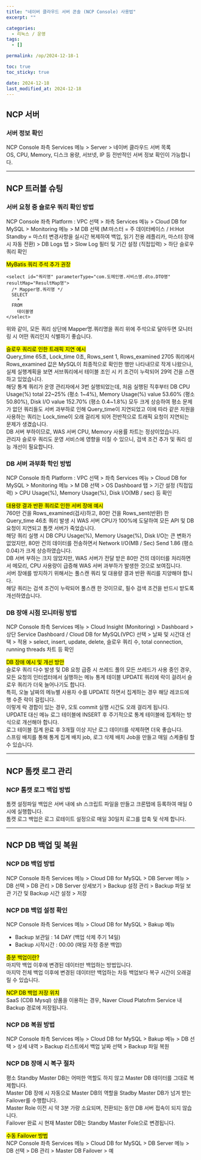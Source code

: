 ```yaml
---
title: "네이버 클라우드 서버 콘솔 (NCP Console) 사용법"
excerpt: ""

categories:
  - 리눅스 / 운영
tags:
  - []

permalink: /op/2024-12-18-1

toc: true
toc_sticky: true

date: 2024-12-18
last_modified_at: 2024-12-18
---
```


## NCP 서버

### 서버 정보 확인
NCP Console 좌측 Services 메뉴 > Server > 네이버 클라우드 서버 목록  
OS, CPU, Memory, 디스크 용량, 서브넷, IP 등 전반적인 서버 정보 확인이 가능합니다.

---

## NCP 트러블 슈팅

### 서버 요청 중 슬로우 쿼리 확인 방법
NCP Console 좌측 Platform : VPC 선택 > 좌측 Services 메뉴 > Cloud DB for MySQL > Monitoring 메뉴 > M DB 선택 (M:마스터 = 주 데이터베이스 / H:Hot Standby = 마스터 변경사항을 실시간 복제하여 백업, 읽기 전용 레플리카, 마스터 장애 시 자동 전환) > DB Logs 탭 > Slow Log 필터 및 기간 설정 (직접입력) > 하단 슬로우 쿼리 확인

<mark>MyBatis 쿼리 주석 추가 권장</mark>
```
<select id="쿼리명" parameterType="com.도메인명.서비스명.dto.DTO명" resultMap="ResultMap명">
  /* Mapper명.쿼리명 */
  SELECT
    *
  FROM
    테이블명
</select>
```
위와 같이, 모든 쿼리 상단에 Mapper명.쿼리명을 쿼리 위에 주석으로 달아두면 모니터링 시 어떤 쿼리인지 식별하기 좋습니다.

<mark>슬로우 쿼리로 인한 트래픽 지연 예시</mark>  
Query_time 65초, Lock_time 0초, Rows_sent 1, Rows_examined 2705 쿼리에서 Rows_examined 값은 MySQL이 최종적으로 확인한 행만 나타내므로 작게 나왔으나, 실제 실행계획을 보면 서브쿼리에서 테이블 조인 시 키 조건이 누락되어 29억 건을 스캔하고 있었습니다.  
해당 통계 쿼리가 운영 관리자에서 3번 실행되었는데, 처음 실행된 직후부터 DB CPU Usage(%) total 22~25% (평소 1~4%), Memory Usage(%) value 53.60% (평소 50.80%), Disk I/O value 152.70% (평소 0.4~1.8%) 모두 크게 상승하여 평소 문제가 없던 쿼리들도 서버 과부하로 인해 Query_time이 지연되었고 이에 따라 같은 자원을 사용하는 쿼리는 Lock_time이 오래 걸리게 되어 전반적으로 트래픽 요청이 지연되는 문제가 생겼습니다.  
DB 서버 부하이므로, WAS 서버 CPU, Memory 사용률 차트는 정상이었습니다.  
관리자 슬로우 쿼리도 운영 서비스에 영향을 미칠 수 있으니, 검색 조건 추가 및 쿼리 성능 개선이 필요합니다.

### DB 서버 과부화 학인 방법
NCP Console 좌측 Platform : VPC 선택 > 좌측 Services 메뉴 > Cloud DB for MySQL > Monitoring 메뉴 > M DB 선택 > OS Dashboard 탭 > 기간 설정 (직접입력) > CPU Usage(%), Memory Usage(%), Disk I/O(MB / sec) 등 확인

<mark>대용량 결과 반환 쿼리로 인한 서버 장애 예시</mark>  
760만 건을 Rows_examined(검사)하고, 80만 건을 Rows_sent(반환) 한 Query_time 46초 쿼리 발생 시 WAS 서버 CPU가 100%에 도달하여 모든 API 및 DB 요청이 지연되고 톰캣 서버가 죽었습니다.  
해당 쿼리 실행 시 DB CPU Usage(%), Memory Usage(%), Disk I/O는 큰 변화가 없었지만, 80만 건의 데이터를 전송하면서 Network I/O(MB / Sec) Send 1.86 (평소 0.04)가 크게 상승하였습니다.  
DB 서버 부하는 크지 않았지만, WAS 서버가 전달 받은 80만 건의 데이터를 처리하면서 메모리, CPU 사용량이 급증해 WAS 서버 과부하가 발생한 것으로 보여집니다.  
서버 장애를 방지하기 위해서는 풀스캔 쿼리 및 대용량 결과 반환 쿼리를 지양해야 합니다.  
해당 쿼리는 검색 조건이 누락되어 풀스캔 한 것이므로, 필수 검색 조건을 반드시 받도록 개선하였습니다.

### DB 장애 시점 모니터링 방법
NCP Console 좌측 Services 메뉴 > Cloud Insight (Monitoring) > Dashboard > 상단 Service Dashboard / Cloud DB for MySQL(VPC) 선택 > 날짜 및 시간대 선택 > 적용 > select, insert, update, delete, 슬로우 쿼리 수, total connection, running threads 차트 등 확인

<mark>DB 장애 예시 및 개선 방안</mark>  
슬로우 쿼리 다수 발생 및 DB 요청 급증 시 쓰레드 풀의 모든 쓰레드가 사용 중인 경우,  
모든 요청의 인터셉터에서 실행하는 메뉴 통계 테이블 UPDATE 쿼리에 락이 걸려서 슬로우 쿼리가 더욱 늘어나기도 합니다.  
특히, 오늘 날짜의 메뉴별 사용자 수를 UPDATE 하면서 집계하는 경우 해당 레코드에 행 수준 락이 걸립니다.  
이렇게 락 경합이 있는 경우, 오토 commit 실행 시간도 오래 걸리게 됩니다.  
UPDATE 대신 메뉴 로그 테이블에 INSERT 후 주기적으로 통계 테이블에 집계하는 방식으로 개선해야 합니다.  
로그 테이블 집계 완료 후 3개월 이상 지난 로그 데이터를 삭제하면 더욱 좋습니다.  
스프링 배치를 통해 통계 집계 배치 job, 로그 삭제 배치 Job을 만들고 매일 스케줄링 할 수 있습니다.

---

## NCP 톰캣 로그 관리

### NCP 톰캣 로그 백업 방법
톰캣 설정파일 백업은 서버 내에 sh 스크립트 파일을 만들고 크론탭에 등록하여 매일 0시에 실행합니다.  
톰캣 로그 백업은 로그 로테이트 설정으로 매일 30일치 로그를 압축 및 삭제 합니다.

---

## NCP DB 백업 및 복원

### NCP DB 백업 방법
NCP Console 좌측 Services 메뉴 > Cloud DB for MySQL > DB Server 메뉴 > DB 선택 > DB 관리 > DB Server 상세보기 > Backup 설정 관리 > Backup 파일 보관 기간 및 Backup 시간 설정 > 저장  

### NCP DB 백업 설정 확인
NCP Console 좌측 Services 메뉴 > Cloud DB for MySQL > Bakup 메뉴  
- Backup 보관일 : 14 DAY (백업 삭제 주기 14일)
- Backup 시작시간 : 00:00 (매일 자정 증분 백업)

<mark>증분 백업이란?</mark>  
마지막 백업 이후에 변경된 데이터만 백업하는 방법입니다.  
마지막 전체 백업 이후에 변경된 데이터만 백업하는 차등 백업보다 복구 시간이 오래걸릴 수 있습니다.

<mark>NCP DB 백업 저장 위치</mark>  
SaaS (CDB Mysql) 상품을 이용하는 경우, Naver Cloud Platofrm Service 내 Backup 경로에 저장됩니다.

### NCP DB 복원 방법
NCP Console 좌측 Services 메뉴 > Cloud DB for MySQL > Bakup 메뉴 > DB 선택 > 상세 내역 > Backup 리스트에서 백업 날짜 선택 > Backup 파일 복원

### NCP DB 장애 시 복구 절차
평소 Standby Master DB는 어떠한 역할도 하지 않고 Master DB 데이터를 그대로 복제합니다.  
Master DB 장애 시 자동으로 Master DB의 역할을 Stadby Master DB가 넘겨 받는 Failover를 수행합니다.  
Master Role 이전 시 약 3분 가량 소요되며, 전환되는 동안 DB 서버 접속이 되지 않습니다.  
Failover 완료 시 현재 Master DB는 Standby Master Fole으로 변경됩니다.

<mark>수동 Failover 방법</mark>  
NCP Console 좌측 Services 메뉴 > Cloud DB for MySQL > DB Server 메뉴 > DB 선택 > DB 관리 > Master DB Failover > 예

